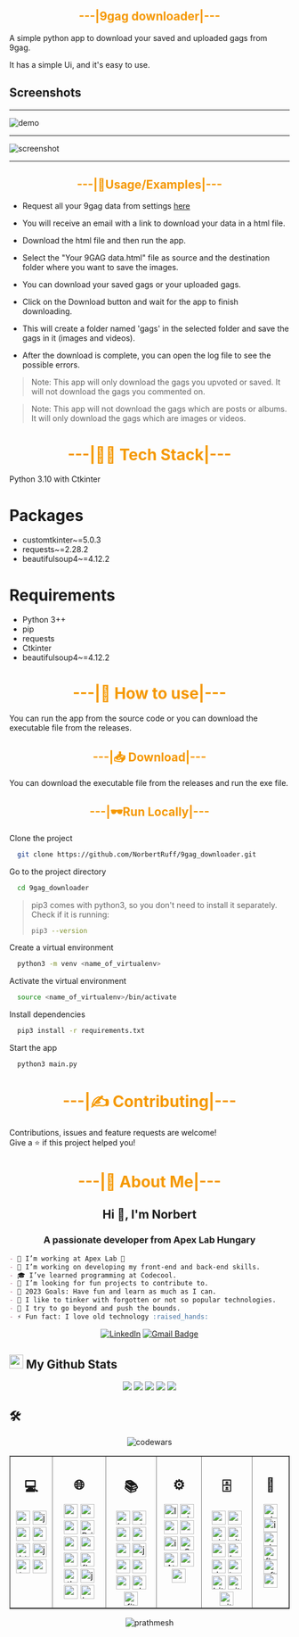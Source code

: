 ## <div style="color:#f59800" align="center">---|9gag downloader|---</div>


A simple python app to download your saved and uploaded gags from 9gag.

It has a simple Ui, and it's easy to use.

## Screenshots

---

![demo](https://github.com/NorbertRuff/9gag_downloader/blob/master/blob/demo.gif?raw=true)


---

![screenshot](https://github.com/NorbertRuff/9gag_downloader/blob/master/blob/screenshot1.png?raw=true)

---



## <div style="color:#f59800" align="center">---|💺Usage/Examples|---</div>

* Request all your 9gag data from settings [here](https://9gag.com/settings/privacy)

* You will receive an email with a link to download your data in a html file.

* Download the html file and then run the app.

* Select the "Your 9GAG data.html" file as source and the destination folder where you want to save the images.

* You can download your saved gags or your uploaded gags.

* Click on the Download button and wait for the app to finish downloading.

* This will create a folder named 'gags' in the selected folder and save the gags in it (images and videos).

* After the download is complete, you can open the log file to see the possible errors.

> Note: This app will only download the gags you upvoted or saved. It will not download the gags you commented on.

> Note: This app will not download the gags which are posts or albums. It will only download the gags which are images or videos.


# <div style="color:#f59800" align="center">---|👨‍💻 Tech Stack|---</div>

Python 3.10 with Ctkinter

# Packages

* customtkinter~=5.0.3  
* requests~=2.28.2  
* beautifulsoup4~=4.12.2

# Requirements

* Python 3++
* pip
* requests
* Ctkinter
* beautifulsoup4~=4.12.2


# <div style="color:#f59800" align="center">---|📝 How to use|---</div>

You can run the app from the source code or you can download the executable file from the releases.

## <div style="color:#f59800" align="center">---|📥 Download|---</div>

You can download the executable file from the releases and run the exe file.

## <div style="color:#f59800" align="center">---|🕶️Run Locally|---</div>

Clone the project

```bash
  git clone https://github.com/NorbertRuff/9gag_downloader.git
```

Go to the project directory

```bash
  cd 9gag_downloader
```

> pip3 comes with python3, so you don't need to install it separately. 
> Check if it is running:
>
> ```bash
> pip3 --version
> ```

Create a virtual environment

```bash
  python3 -m venv <name_of_virtualenv>
```

Activate the virtual environment

```bash
  source <name_of_virtualenv>/bin/activate
```

Install dependencies

```bash
  pip3 install -r requirements.txt
```

Start the app

```bash
  python3 main.py
```



# <div style="color:#f59800" align="center">---|✍️ Contributing|---</div>

Contributions, issues and feature requests are welcome!<br/>
Give a ⭐️ if this project helped you!

# <div style="color:#f59800" align="center">---|🚀 About Me|---</div>

<h2 align="center">Hi 👋, I'm Norbert</h2>
<h3 align="center">A passionate developer from Apex Lab Hungary</h3>

```markdown
- 💼 I’m working at Apex Lab 🚀
- 🔭 I’m working on developing my front-end and back-end skills.
- 🎓 I’ve learned programming at Codecool.
- 👯 I’m looking for fun projects to contribute to. 
- 🥅 2023 Goals: Have fun and learn as much as I can.
- 💬 I like to tinker with forgotten or not so popular technologies.
- 🧗 I try to go beyond and push the bounds.
- ⚡ Fun fact: I love old technology :raised_hands:
```

<div align="center">

[![LinkedIn](https://img.shields.io/badge/-linkedin-blue?style=for-the-badge&logo=linkedin&logoColor=white&link=https://www.linkedin.com/in/ruff-norbert-6b167b204//)](https://www.linkedin.com/in/ruff-norbert-6b167b204/)
[![Gmail Badge](https://img.shields.io/badge/-Mail-c14438?style=for-the-badge&logo=Gmail&logoColor=white&link=mailto:ruffnorbert88@gmail.com)](mailto:ruffnorbert88@gmail.com)

</div>
    <h2><img src="https://media.giphy.com/media/cj87CxfRtrUifF3Ryk/giphy.gif" height="25"> My Github Stats</h2>
<div align="center">

[![](https://raw.githubusercontent.com/NorbertRuff/NorbertRuff/master/profile-summary-card-output/material_palenight/0-profile-details.svg)](https://github.com/vn7n24fzkq/github-profile-summary-cards)
[![](https://raw.githubusercontent.com/NorbertRuff/NorbertRuff/master/profile-summary-card-output/material_palenight/1-repos-per-language.svg)](https://github.com/vn7n24fzkq/github-profile-summary-cards)
[![](https://raw.githubusercontent.com/NorbertRuff/NorbertRuff/master/profile-summary-card-output/material_palenight/2-most-commit-language.svg)](https://github.com/vn7n24fzkq/github-profile-summary-cards)
[![](https://raw.githubusercontent.com/NorbertRuff/NorbertRuff/master/profile-summary-card-output/material_palenight/3-stats.svg)](https://github.com/vn7n24fzkq/github-profile-summary-cards)
[![](https://raw.githubusercontent.com/NorbertRuff/NorbertRuff/master/profile-summary-card-output/dracula/4-productive-time.svg)](https://github.com/vn7n24fzkq/github-profile-summary-cards)

</div>

## 🛠️

<div align="center">
    <img src="https://www.codewars.com/users/NorbertRuff/badges/large" alt="codewars"/>
</div>

<table style="border-collapse: collapse; width: 100%;" border="1">
    <tr>
        <td valign="top">
            <h2 align="center"> 💻 </h2>
            <div align="center">
                <img src="https://img.shields.io/badge/Python-3776AB?style=for-the-badge&logo=python&logoColor=white" height="25" alt="python">
                <img src="https://img.shields.io/badge/java-%23ED8B00.svg?style=for-the-badge&logo=openjdk&logoColor=white" height="25" alt="java">
                <img src="https://img.shields.io/badge/Go-00ADD8?style=for-the-badge&logo=go&logoColor=white" height="25" alt="go">
                <img src="https://img.shields.io/badge/css3-%231572B6.svg?style=for-the-badge&logo=css3&logoColor=white" height="25" alt="css">
                <img src="https://img.shields.io/badge/HTML5-%23E34F26.svg?style=for-the-badge&logo=html5&logoColor=white" height="25" alt="html">
                <img src="https://img.shields.io/badge/JavaScript-%23F7DF1E.svg?style=for-the-badge&logo=javascript&logoColor=black" height="25" alt="javascript">
                <img src="https://img.shields.io/badge/TypeScript-%23007ACC.svg?style=for-the-badge&logo=typescript&logoColor=white" height="25" alt="typescript">
                <img src="https://img.shields.io/badge/Markdown-000000?style=for-the-badge&logo=markdown&logoColor=white" height="25" alt="markdown">
            </div>
        </td>
        <td valign="top">
            <h2 align="center"> 🌐 </h2>
            <div align="center">
                <img src="https://img.shields.io/badge/React-20232A?style=for-the-badge&logo=react&logoColor=61DAFB" height="25" alt="react">
                <img src="https://img.shields.io/badge/node.js-6DA55F?style=for-the-badge&logo=node.js&logoColor=white" height="25" alt="nodejs">
                <img src="https://img.shields.io/badge/GraphQL-E10098?style=for-the-badge&logo=graphql&logoColor=white" height="25" alt="graphql">
                <img src="https://img.shields.io/badge/Prisma-3982CE?style=for-the-badge&logo=Prisma&logoColor=white" height="25" alt="Prisma">
                <img src="https://img.shields.io/badge/express.js-%23404d59.svg?style=for-the-badge&logo=express&logoColor=%2361DAFB" height="25" alt="express">
                <img src="https://img.shields.io/badge/svelte-%23f1413d.svg?style=for-the-badge&logo=svelte&logoColor=white" height="25" alt="svelte">
                <img src="https://img.shields.io/badge/nestjs-%23E0234E?style=for-the-badge&logo=nestjs&logoColor=white" height="25" alt="nestjs">
                <img src="https://img.shields.io/badge/flask-%23000.svg?style=for-the-badge&logo=flask&logoColor=white" height="25" alt="flask">
                <img src="https://img.shields.io/badge/Thymeleaf-%23005C0F?style=for-the-badge&logo=Thymeleaf&logoColor=white" height="25" alt="thymeleaf">
                <img src="https://img.shields.io/badge/jinja-white.svg?style=for-the-badge&logo=jinja&logoColor=black" height="25" alt="jinja">
                <img src="https://img.shields.io/badge/-ApolloGraphQL-311C87?style=for-the-badge&logo=apollo-graphql" height="25" alt="graphql">
                <img src="https://img.shields.io/badge/-Hasura-311C87?style=for-the-badge&logo=hasura" height="25" alt="hasura">
            </div>
        </td>
        <td valign="top">
            <h2 align="center"> 📚 </h2>
            <div align="center">
                <img src="https://img.shields.io/badge/Bootstrap-563D7C?style=for-the-badge&logo=bootstrap&logoColor=white" height="25" alt="bootstrap">
                <img src="https://img.shields.io/badge/styled--components-DB7093?style=for-the-badge&logo=styled-components&logoColor=white" height="25" alt="styled-components">
                <img src="https://img.shields.io/badge/MUI-%230081CB.svg?style=for-the-badge&logo=mui&logoColor=white" height="25" alt="material-ui">
                <img src="https://img.shields.io/badge/NPM-%23CB3837.svg?style=for-the-badge&logo=npm&logoColor=white" height="25" alt="npm">
                <img src="https://img.shields.io/badge/yarn-%232C8EBB.svg?style=for-the-badge&logo=yarn&logoColor=white" height="25" alt="yarn">
                <img src="https://img.shields.io/badge/-jest-%23C21325?style=for-the-badge&logo=jest&logoColor=white" height="25" alt="jest">
                <img src="https://img.shields.io/badge/ESLint-4B3263?style=for-the-badge&logo=eslint&logoColor=white" height="25" alt="eslint">
                <img src="https://img.shields.io/badge/Postman-FF6C37?style=for-the-badge&logo=postman&logoColor=white" height="25" alt="postman">
                <img src="https://img.shields.io/badge/-Swagger-%23Clojure?style=for-the-badge&logo=swagger&logoColor=white" height="25" alt="swagger">
                <img src="https://img.shields.io/badge/chakra-%234ED1C5.svg?style=for-the-badge&logo=chakraui&logoColor=white" height="25" alt="chakra">
                <img src="https://img.shields.io/badge/fitbit-00B0B9?style=for-the-badge&logo=fitbit&logoColor=white" height="25" alt="fitbit">
            </div>
        </td>
        <td valign="top">
            <h2 align="center"> ⚙ </h2>
            <div align="center">
                <img src="https://img.shields.io/badge/Linux-FCC624?style=for-the-badge&logo=linux&logoColor=black" height="25" alt="linux">
                <img src="https://img.shields.io/badge/Ubuntu-E95420?style=for-the-badge&logo=ubuntu&logoColor=white" height="25" alt="ubuntu">
                <img src="https://img.shields.io/badge/webstorm-3982CE?style=for-the-badge&logo=webstorm&logoColor=white&color=3982CE" height="25" alt="webstorm">
                <img src="https://img.shields.io/badge/pycharm-3982CE?style=for-the-badge&logo=pycharm&logoColor=black&color=3982CE&labelColor=white" height="25" alt="pycharm">
                <img src="https://img.shields.io/badge/IntelliJIDEA-3982CE.svg?style=for-the-badge&logo=intellij-idea&logoColor=white" height="25" alt="intellij">
                <img src="https://img.shields.io/badge/GoLand-3982CE?&style=for-the-badge&logo=goland&logoColor=white" height="25" alt="Goland">
                <img src="https://img.shields.io/badge/Atom-%2366595C.svg?style=for-the-badge&logo=atom&logoColor=white" height="25" alt="Atom">
                <img src="https://img.shields.io/badge/Notepad++-90E59A.svg?style=for-the-badge&logo=notepad%2b%2b&logoColor=black" height="25" alt="notepad">
                <img src="https://img.shields.io/badge/Visual%20Studio%20Code-0078d7?style=for-the-badge&logo=visual-studio-code&logoColor=white" height="25">
            </div>
        </td>
        <td valign="top">
            <h2 align="center"> 🗄️ </h2>
            <div align="center">
                <img src="https://img.shields.io/badge/redis-%23DD0031.svg?style=for-the-badge&logo=redis&logoColor=white" height="25" alt="redis">
                <img src="https://img.shields.io/badge/postgres-%23316192.svg?style=for-the-badge&logo=postgresql&logoColor=white" height="25" alt="postgresql">
                <img src="https://img.shields.io/badge/circle%20ci-%23161616.svg?style=for-the-badge&logo=circleci&logoColor=white" height="25" alt="circleci">
                <img src="https://img.shields.io/badge/github%20actions-%232671E5.svg?style=for-the-badge&logo=githubactions&logoColor=white" height="25" alt="githubactions">
                <img src="https://img.shields.io/badge/AWS-%23FF9900.svg?style=for-the-badge&logo=amazon-aws&logoColor=white" height="25" alt="aws">
                <img src="https://img.shields.io/badge/heroku-%23430098.svg?style=for-the-badge&logo=heroku&logoColor=white" height="25" alt="heroku">
                <img src="https://img.shields.io/badge/docker-%230db7ed.svg?style=for-the-badge&logo=docker&logoColor=white" height="25" alt="docker">
                <img src="https://img.shields.io/badge/terraform-%235835CC.svg?style=for-the-badge&logo=terraform&logoColor=white" height="25" alt="terraform">
                <img src="https://img.shields.io/badge/bitbucket-%230047B3.svg?style=for-the-badge&logo=bitbucket&logoColor=white" height="25" alt="bitbucket">
                <img src="https://img.shields.io/badge/git-%23F05033.svg?style=for-the-badge&logo=git&logoColor=white" height="25" alt="git">
                <img src="https://img.shields.io/badge/github-%23121011.svg?style=for-the-badge&logo=github&logoColor=white" height="25" alt="github">
            </div>
        </td>
        <td valign="top">
            <h2 align="center"> 🎨 </h2>
            <div align="center">
                <img src="https://aleen42.github.io/badges/src/photoshop.svg" height="25" alt="photoshop">
                <img src="https://aleen42.github.io/badges/src/illustrator.svg" height="25" alt="illustrator">
                <img src="https://aleen42.github.io/badges/src/dreamweaver.svg" height="25" alt="dreamweaver">
                <img src="https://aleen42.github.io/badges/src/flash.svg" height="25" alt="flash">
                <img src="https://aleen42.github.io/badges/src/after_effects.svg" height="25" alt="after effects">
                <img src="https://aleen42.github.io/badges/src/premiere.svg" height="25" alt="premiere">
            </div>
        </td>
    </tr>
</table>

<div align="center">
    <p align="center"><img src="https://komarev.com/ghpvc/?username=NorbertRuff&label=visitors&color=0e75b6&style=for-the-badge" alt="prathmesh"/></p>
</div>
